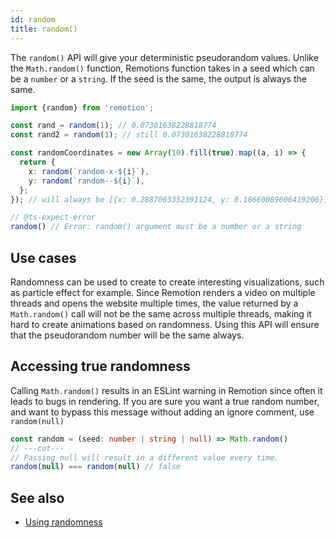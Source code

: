 ```yaml
---
id: random
title: random()
---
```


The `random()` API will give your deterministic pseudorandom values. Unlike the `Math.random()` function, Remotions function takes in a seed which can be a `number` or a `string`. If the seed is the same, the output is always the same.

```ts twoslash
import {random} from 'remotion';

const rand = random(1); // 0.07301638228818774
const rand2 = random(1); // still 0.07301638228818774

const randomCoordinates = new Array(10).fill(true).map((a, i) => {
  return {
    x: random(`random-x-${i}`),
    y: random(`random--${i}`),
  };
}); // will always be [{x: 0.2887063352391124, y: 0.18660089606419206}, ...]

// @ts-expect-error
random() // Error: random() argument must be a number or a string
```

## Use cases

Randomness can be used to create to create interesting visualizations, such as particle effect for example. Since Remotion renders a video on multiple threads and opens the website multiple times, the value returned by a `Math.random()` call will not be the same across multiple threads, making it hard to create animations based on randomness. Using this API will ensure that the pseudorandom number will be the same always.

## Accessing true randomness

Calling `Math.random()` results in an ESLint warning in Remotion since often it leads to bugs in rendering. If you are sure you want a true random number, and want to bypass this message without adding an ignore comment, use `random(null)`

```ts twoslash
const random = (seed: number | string | null) => Math.random()
// ---cut---
// Passing null will result in a different value every time.
random(null) === random(null) // false
```

## See also

- [Using randomness](/docs/using-randomness)
